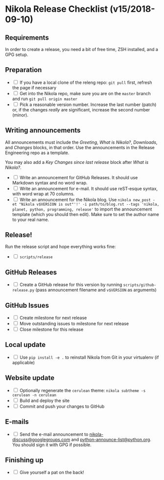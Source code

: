 # Nikola Release Checklist (v15/2018-09-10)

## Requirements

In order to create a release, you need a bit of free time, ZSH installed, and a GPG setup.

## Preparation

 * <input type="checkbox"> If you have a local clone of the releng repo: `git pull` first, refresh the page if necessary
 * <input type="checkbox"> Get into the Nikola repo, make sure you are on the `master` branch and run `git pull origin master`
 * <input type="checkbox"> Pick a reasonable version number. Increase the last number (patch) or, if the changes *really* are significant, increase the second number (minor).

## Writing announcements

All announcements must include the *Greeting*, *What is Nikola?*, *Downloads*, and *Changes* blocks, in that order. Use the announcements in the Release Engineering repo as a template.

You may also add a *Key Changes since last release* block after *What is Nikola?*.

 * <input type="checkbox"> Write an announcement for GitHub Releases. It should use Markdown syntax and no word wrap.
 * <input type="checkbox"> Write an announcement for e-mail. It should use reST-esque syntax, with word wrap at 70 columns.
 * <input type="checkbox"> Write an announcement for the Nikola blog. Use `nikola new_post -et "Nikola v$VERSION is out"'!' -i path/to/blog.rst --tags 'nikola, planet, python, programming, release'` to import the announcement template (which you should then edit). Make sure to set the author name to your real name.

## Release!

Run the release script and hope everything works fine:

 * <input type="checkbox"> `scripts/release`

## GitHub Releases

 * <input type="checkbox"> Create a GitHub release for this version by running `scripts/github-release.py` (pass announcement filename and ``v$VERSION`` as arguments)

## GitHub Issues

 * <input type="checkbox"> Create milestone for next release
 * <input type="checkbox"> Move outstanding issues to milestone for next release
 * <input type="checkbox"> Close milestone for this release

## Local update

 * <input type="checkbox"> Use `pip install -e .` to reinstall Nikola from Git in your virtualenv (if applicable)

## Website update

 * <input type="checkbox"> Optionally regenerate the `cerulean` theme: `nikola subtheme -s cerulean -n cerulean`
 * <input type="checkbox"> Build and deploy the site
 * <input type="checkbox"> Commit and push your changes to GitHub

## E-mails

 * <input type="checkbox"> Send the e-mail announcement to <nikola-discuss@googlegroups.com> and <python-announce-list@python.org>. You should sign it with GPG if possible.

## Finishing up

 * <input type="checkbox"> Give yourself a pat on the back!
